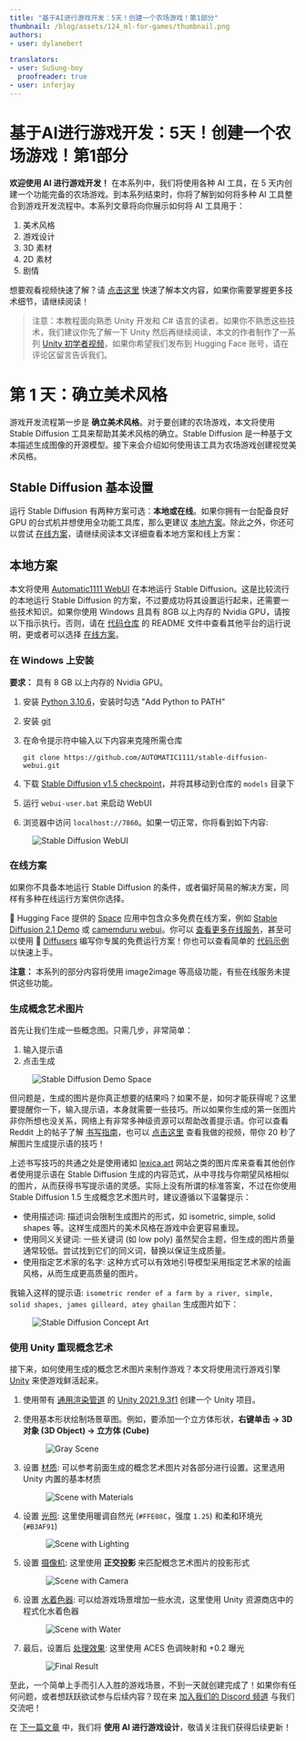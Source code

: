 ```yaml
---
title: "基于AI进行游戏开发：5天！创建一个农场游戏！第1部分"
thumbnail: /blog/assets/124_ml-for-games/thumbnail.png
authors:
- user: dylanebert

translators:
- user: SuSung-boy
  proofreader: true
- user: inferjay
---
```


# 基于AI进行游戏开发：5天！创建一个农场游戏！第1部分

<!-- {blog_metadata} -->
<!-- {authors} -->

**欢迎使用 AI 进行游戏开发！** 在本系列中，我们将使用各种 AI 工具，在 5 天内创建一个功能完备的农场游戏。到本系列结束时，你将了解到如何将多种 AI 工具整合到游戏开发流程中。本系列文章将向你展示如何将 AI 工具用于：

1.  美术风格
2.  游戏设计
3.  3D 素材
4.  2D 素材
5.  剧情

想要观看视频快速了解？请 [点击这里](https://www.tiktok.com/@individualkex/video/7184106492180630827) 快速了解本文内容，如果你需要掌握更多技术细节，请继续阅读！

> 注意：本教程面向熟悉 Unity 开发和 C# 语言的读者。如果你不熟悉这些技术，我们建议你先了解一下 Unity 然后再继续阅读，本文的作者制作了一系列 [Unity 初学者视频](https://www.tiktok.com/@individualkex/video/7086863567412038954?is_from_webapp=1&sender_device=pc&web_id=7043883634428052997)，如果你希望我们发布到 Hugging Face 账号，请在评论区留言告诉我们。

第 1 天：确立美术风格
============

游戏开发流程第一步是 **确立美术风格**。对于要创建的农场游戏，本文将使用 Stable Diffusion 工具来帮助其美术风格的确立。Stable Diffusion 是一种基于文本描述生成图像的开源模型。接下来会介绍如何使用该工具为农场游戏创建视觉美术风格。

Stable Diffusion 基本设置
---------------------

运行 Stable Diffusion 有两种方案可选：**本地或在线**。如果你拥有一台配备良好 GPU 的台式机并想使用全功能工具库，那么更建议 [本地方案](#locally)。除此之外，你还可以尝试 [在线方案](#online)，请继续阅读本文详细查看本地方案和线上方案：

本地方案 <a name="locally"></a>
----

本文将使用 [Automatic1111 WebUI](https://github.com/AUTOMATIC1111/stable-diffusion-webui) 在本地运行 Stable Diffusion。这是比较流行的本地运行 Stable Diffusion 的方案，不过要成功将其设置运行起来，还需要一些技术知识。如果你使用 Windows 且具有 8GB 以上内存的 Nvidia GPU，请按以下指示执行。否则，请在 [代码仓库](https://github.com/AUTOMATIC1111/stable-diffusion-webui) 的 README 文件中查看其他平台的运行说明，更或者可以选择 [在线方案](#online)。 

### 在 Windows 上安装

**要求：** 具有 8 GB 以上内存的 Nvidia GPU。

1.  安装 [Python 3.10.6](https://www.python.org/downloads/windows/)，安装时勾选 "Add Python to PATH"
2.  安装 [git](https://git-scm.com/download/win)
3.  在命令提示符中输入以下内容来克隆所需仓库
    
	```
	git clone https://github.com/AUTOMATIC1111/stable-diffusion-webui.git
	```

4.  下载 [Stable Diffusion v1.5 checkpoint](https://huggingface.co/runwayml/stable-diffusion-v1-5)，并将其移动到仓库的 `models` 目录下  
5.  运行 `webui-user.bat` 来启动 WebUI  
6.  浏览器中访问 `localhost://7860`。如果一切正常，你将看到如下内容:
    
<figure class="image text-center">
  <img src="https://huggingface.co/datasets/huggingface/documentation-images/resolve/main/blog/124_ml-for-games/webui.png" alt="Stable Diffusion WebUI">
</figure> 

### 在线方案 <a name="online"></a>

如果你不具备本地运行 Stable Diffusion 的条件，或者偏好简易的解决方案，同样有多种在线运行方案供你选择。

🤗 Hugging Face 提供的 [Space](https://huggingface.co/spaces) 应用中包含众多免费在线方案，例如 [Stable Diffusion 2.1 Demo](https://huggingface.co/spaces/stabilityai/stable-diffusion) 或 [camemduru webui](https://huggingface.co/spaces/camenduru/webui)。你可以 [查看更多在线服务](https://github.com/AUTOMATIC1111/stable-diffusion-webui/wiki/Online-Services)，甚至可以使用 🤗 [Diffusers](https://huggingface.co/docs/diffusers/index) 编写你专属的免费运行方案！你也可以查看简单的 [代码示例](https://colab.research.google.com/drive/1HebngGyjKj7nLdXfj6Qi0N1nh7WvD74z) 以快速上手。 

**注意：** 本系列的部分内容将使用 image2image 等高级功能，有些在线服务未提供这些功能。

### 生成概念艺术图片 <a name="generating"></a>

首先让我们生成一些概念图。只需几步，非常简单：

1.  输入提示语  
2.  点击生成
    
<figure class="image text-center">
  <img src="https://huggingface.co/datasets/huggingface/documentation-images/resolve/main/blog/124_ml-for-games/sd-demo.png" alt="Stable Diffusion Demo Space">
</figure>

但问题是，生成的图片是你真正想要的结果吗？如果不是，如何才能获得呢？这里要提醒你一下，输入提示语，本身就需要一些技巧。所以如果你生成的第一张图片非你所想也没关系，网络上有非常多神级资源可以帮助改善提示语。你可以查看 Reddit 上的帖子了解 [书写指南](https://www.reddit.com/r/StableDiffusion/comments/x41n87/how_to_get_images_that_dont_suck_a/)，也可以 [点击这里](https://youtube.com/shorts/8PGucf999nI?feature=share) 查看我做的视频，带你 20 秒了解图片生成提示语的技巧！

上述书写技巧的共通之处是使用诸如 [lexica.art](https://lexica.art/) 网站之类的图片库来查看其他创作者使用提示语在 Stable Diffusion 生成的内容范式，从中寻找与你期望风格相似的图片，从而获得书写提示语的灵感。实际上没有所谓的标准答案，不过在你使用 Stable Diffusion 1.5 生成概念艺术图片时，建议遵循以下温馨提示：

*   使用描述词: 描述词会限制生成图片的形式，如 isometric, simple, solid shapes 等。这样生成图片的美术风格在游戏中会更容易重现。
*   使用同义关键词: 一些关键词 (如 low poly) 虽然契合主题，但生成的图片质量通常较低。尝试找到它们的同义词，替换以保证生成质量。
*   使用指定艺术家的名字: 这种方式可以有效地引导模型采用指定艺术家的绘画风格，从而生成更高质量的图片。

我输入这样的提示语: `isometric render of a farm by a river, simple, solid shapes, james gilleard, atey ghailan` 生成图片如下：

<figure class="image text-center">
  <img src="https://huggingface.co/datasets/huggingface/documentation-images/resolve/main/blog/124_ml-for-games/concept.png" alt="Stable Diffusion Concept Art">
</figure>

### 使用 Unity 重现概念艺术

接下来，如何使用生成的概念艺术图片来制作游戏？本文将使用流行游戏引擎 [Unity](https://unity.com/) 来使游戏鲜活起来。

1.  使用带有 [通用渲染管道](https://docs.unity3d.com/Packages/com.unity.render-pipelines.universal@15.0/manual/index.html) 的 [Unity 2021.9.3f1](https://unity.com/releases/editor/whats-new/2021.3.9) 创建一个 Unity 项目。
    
2.  使用基本形状绘制场景草图。例如，要添加一个立方体形状，**右键单击 -> 3D对象 (3D Object) -> 立方体 (Cube)**
    
	<figure class="image text-center">
	  <img src="https://huggingface.co/datasets/huggingface/documentation-images/resolve/main/blog/124_ml-for-games/gray.png" alt="Gray Scene">
	</figure>
    
3.  设置 [材质](https://docs.unity3d.com/Manual/Materials.html): 可以参考前面生成的概念艺术图片对各部分进行设置。这里选用 Unity 内置的基本材质
    
	<figure class="image text-center">
		  <img src="https://huggingface.co/datasets/huggingface/documentation-images/resolve/main/blog/124_ml-for-games/color.png" alt="Scene with Materials">
	</figure>
    
4.  设置 [光照](https://docs.unity3d.com/Manual/Lighting.html): 这里使用暖调自然光 (`#FFE08C`，强度 `1.25`) 和柔和环境光 (`#B3AF91`)
    
	<figure class="image text-center">
	  <img src="https://huggingface.co/datasets/huggingface/documentation-images/resolve/main/blog/124_ml-for-games/lighting.png" alt="Scene with Lighting">
	</figure>
    
5.  设置 [摄像机](https://docs.unity3d.com/ScriptReference/Camera.html): 这里使用 **正交投影** 来匹配概念艺术图片的投影形式
    
	<figure class="image text-center">
	  <img src="https://huggingface.co/datasets/huggingface/documentation-images/resolve/main/blog/124_ml-for-games/camera.png" alt="Scene with Camera">
	</figure>
    
6.  设置 [水着色器](https://assetstore.unity.com/packages/vfx/shaders/stylized-water-shader-71207): 可以给游戏场景增加一些水流，这里使用 Unity 资源商店中的程式化水着色器
    
	<figure class="image text-center">
	  <img src="https://huggingface.co/datasets/huggingface/documentation-images/resolve/main/blog/124_ml-for-games/water.png" alt="Scene with Water">
	</figure>
    
7.  最后，设置后 [处理效果](https://docs.unity3d.com/Packages/com.unity.render-pipelines.universal@7.1/manual/integration-with-post-processing.html): 这里使用 ACES 色调映射和 +0.2 曝光
    
	<figure class="image text-center">
	  <img src="https://huggingface.co/datasets/huggingface/documentation-images/resolve/main/blog/124_ml-for-games/post-processing.png" alt="Final Result">
	</figure> 

至此，一个简单上手而引人入胜的游戏场景，不到一天就创建完成了！如果你有任何问题，或者想跃跃欲试参与后续内容？现在来 [加入我们的 Discord 频道](https://hf.co/join/discord) 与我们交流吧！

在 [下一篇文章](https://huggingface.co/blog/zh/ml-for-games-2) 中，我们将 **使用 AI 进行游戏设计**，敬请关注我们获得后续更新！
